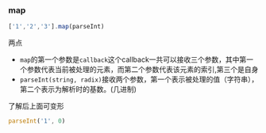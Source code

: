 

### map 

```js
['1','2','3'].map(parseInt)
```
两点

+ `map`的第一个参数是`callback`这个callback一共可以接收三个参数，其中第一个参数代表当前被处理的元素，而第二个参数代表该元素的索引,第三个是自身
+ `parseInt(string, radix)`接收两个参数，第一个表示被处理的值（字符串），第二个表示为解析时的基数。(几进制)

了解后上面可变形

```js
parseInt('1', 0) 
```


